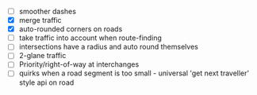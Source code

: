 * [ ] smoother dashes
* [x] merge traffic
* [x] auto-rounded corners on roads
* [ ] take traffic into account when route-finding
* [ ] intersections have a radius and auto round themselves
* [ ] 2-glane traffic
* [ ] Priority/right-of-way at interchanges
* [ ] quirks when a road segment is too small - universal 'get next traveller' style api on road
